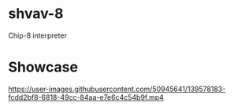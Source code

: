 # shvav-8
Chip-8 interpreter

# Showcase


https://user-images.githubusercontent.com/50945641/139578183-fcdd2bf8-6818-49cc-84aa-e7e6c4c54b9f.mp4

